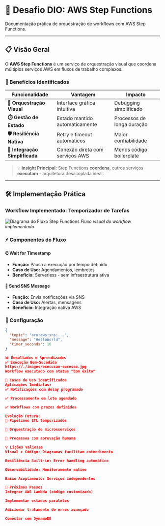 # 🚀 Desafio DIO: AWS Step Functions

Documentação prática de orquestração de workflows com AWS Step Functions.

---

## 📋 Visão Geral

O **AWS Step Functions** é um serviço de orquestração visual que coordena múltiplos serviços AWS em fluxos de trabalho complexos.

### 🎯 Benefícios Identificados

| Funcionalidade | Vantagem | Impacto |
|----------------|----------|---------|
| **🔄 Orquestração Visual** | Interface gráfica intuitiva | Debugging simplificado |
| **⏱️ Gestão de Estado** | Estado mantido automaticamente | Processos de longa duração |
| **🛡️ Resiliência Nativa** | Retry e timeout automáticos | Maior confiabilidade |
| **🔗 Integração Simplificada** | Conexão direta com serviços AWS | Menos código boilerplate |

> 💡 **Insight Principal:** Step Functions **coordena**, outros serviços **executam** - arquitetura desacoplada ideal.

---

## 🛠️ Implementação Prática

### Workflow Implementado: Temporizador de Tarefas

![Diagrama do Fluxo Step Functions](./images/stepfunctions.jpg)
*Fluxo visual do workflow implementado*

### ⚡ Componentes do Fluxo

#### **⏰ Wait for Timestamp**
- **Função:** Pausa a execução por tempo definido
- **Caso de Uso:** Agendamentos, lembretes
- **Benefício:** Serverless - sem infraestrutura ativa

#### **📨 Send SNS Message** 
- **Função:** Envia notificações via SNS
- **Caso de Uso:** Alertas, mensagens
- **Benefício:** Integração nativa AWS

### 🔧 Configuração

```json
{
  "topic": "arn:aws:sns:...",
  "message": "HelloWorld", 
  "timer_seconds": 10
}

📊 Resultados e Aprendizados
✅ Execução Bem-Sucedida
https://./images/execucao-sucesso.jpg
Workflow executado com status "Com êxito"

🎯 Casos de Uso Identificados
Aplicações Imediatas:
✅ Notificações com delay programado

✅ Processamento em lote agendado

✅ Workflows com prazos definidos

Evolução Futura:
🔄 Pipelines ETL temporizados

🔄 Orquestração de microsserviços

🔄 Processos com aprovação humana

💡 Lições Valiosas
Visual > Código: Diagramas facilitam entendimento

Resiliência Built-in: Error handling automático

Observabilidade: Monitoramento nativo

Baixo Acoplamento: Serviços independentes

🚀 Próximos Passos
Integrar AWS Lambda (código customizado)

Implementar estados paralelos

Adicionar tratamento de erros avançado

Conectar com DynamoDB
